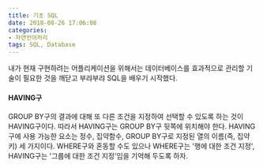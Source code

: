 ```yaml
---
title: 기초 SQL
date: 2018-08-26 17:06:08
categories:
- 자연언어처리
tags: SQL, Database
---
```


내가 현재 구현하려는 어플리케이션을 위해서는 데이터베이스를 효과적으로 관리할 기술이 필요한 것을 깨닫고 부랴부랴 SQL을 배우기 시작했다.

#### HAVING구
GROUP BY구의 결과에 대해 또 다른 조건을 지정하여 선택할 수 있도록 하는 것이 HAVING구이다. 따라서 HAVING구는 GROUP BY구 뒷쪽에 위치해야 한다. HAVING구에 사용 가능한 요소는 정수, 집약함수, GROUP BY구로 지정된 열의 이름(즉, 집약 키) 세 가지이다. WHERE구와 혼동할 수도 있으나 WHERE구는 '행에 대한 조건 지정', HAVING구는 '그룹에 대한 조건 지정'임을 기억해 두도록 하자.

